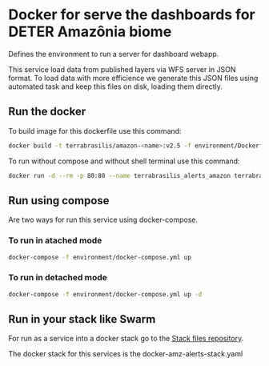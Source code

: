 # Docker for serve the dashboards for DETER Amazônia biome

Defines the environment to run a server for dashboard webapp.

This service load data from published layers via WFS server in JSON format.
To load data with more efficience we generate this JSON files using automated task and keep this files on disk, loading them directly.

## Run the docker

To build image for this dockerfile use this command:

```bash
docker build -t terrabrasilis/amazon-<name>:v2.5 -f environment/Dockerfile .
```

To run without compose and without shell terminal use this command:

```bash
docker run -d --rm -p 80:80 --name terrabrasilis_alerts_amazon terrabrasilis/amazon-<name>:v2.5
```

## Run using compose

Are two ways for run this service using docker-compose.

### To run in atached mode

```bash
docker-compose -f environment/docker-compose.yml up
```

### To run in detached mode

```bash
docker-compose -f environment/docker-compose.yml up -d
```

## Run in your stack like Swarm

For run as a service into a docker stack go to the [Stack files repository](https://gitlab.dpi.inpe.br/terrabrasilis/docker-stacks).

The docker stack for this services is the docker-amz-alerts-stack.yaml